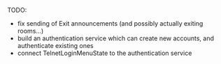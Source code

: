 
TODO:
 - fix sending of Exit announcements (and possibly actually exiting rooms...)
 - build an authentication service which can create new accounts, and authenticate existing ones
 - connect TelnetLoginMenuState to the authentication service


